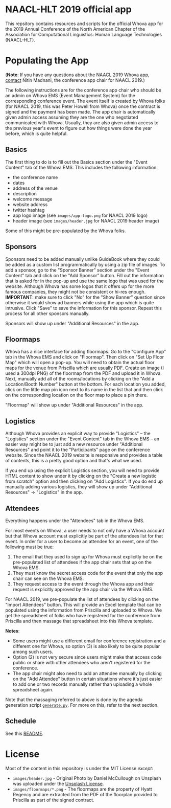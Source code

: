 # NAACL-HLT 2019 official app

This repsitory contains resources and scripts for the official Whova app for the 2019 Annual Conference of the North American Chapter of the Association for Computational Linguistics: Human Language Technologies (NAACL-HLT).

# Populating the App

(**Note**: If you have any questions about the NAACL 2019 Whova app, [contact](mailto:first_initial_then_last_name_at_gmail_dot_com) Nitin Madnani, the conference app chair for NAACL 2019.)

The following instructions are for the conference app chair who should be an admin on Whova EMS (Event Management System) for the corresponding conference event. The event itself is created by Whova folks (for NAACL 2019, this was Peter Howell from Whova) once the contract is signed and the payment has been made. The app chair is automatically given admin access assuming they are the one who negotiated communicated with Whova. Usually, they are also given admin access to the previous year's event to figure out how things were done the year before, which is quite helpful.

## Basics

The first thing to do is to fill out the Basics section under the "Event Content" tab of the Whova EMS. This includes the following information: 
- the conference name
- dates
- address of the venue
- description
- welcome message
- website address
- twitter hashtag
- app logo image (see `images/app-logo.png` for NAACL 2019 logo)
- header image (see `images/header.jpg` for NAACL 2019 header image)  

Some of this might be pre-populated by the Whova folks.

## Sponsors

Sponsors need to be added manually unlike GuideBook where they could be added as a custom list programmatically by using a zip file of images. To add a sponsor, go to the "Sponsor Banner" section under the "Event Content" tab and click on the "Add Sponsor" button. Fill out the information that is asked for in the pop-up and use the same logo that was used for the website. Although Whova has some logos that it offers up for the more famous companies, they might not be consistent or hi-res enough. **IMPORTANT**: make sure to click "No" for the "Show Banner" question since otherwise it would show ad banners while using the app which is quite intrusive. Click "Save" to save the information for this sponsor. Repeat this process for all other sponsors manually.

Sponsors will show up under "Additional Resources" in the app.

## Floormaps

Whova has a nice interface for adding floormaps. Go to the "Configure App" tab in the Whova EMS and click on "Floormap". Then click on "Set Up Floor Map" which will open a pop-up. You will need to obtain the actual floor maps for the venue from Priscilla which are usually PDF. Create an image (I used a 300dpi PNG) of the floormap from the PDF and upload it in Whova. Next, manually add all of the rooms/locations by clicking on the "Add a Location/Booth Number" button at the bottom. For each location you added, click on the little map pin icon next to its name in the list that and then click on the corresponding location on the floor map to place a pin there.

"Floormap" will show up under "Additional Resources" in the app.

## Logistics

Although Whova provides an explicit way to provide "Logistics" – the "Logistics" section under the "Event Content" tab in the Whova EMS – an easier way might be to just add a new resource under "Additional Resources" and point it to the "Participants" page on the conference website. Since the NAACL 2019 website is responsive and provides a table of contents, this is a pretty good option and that's what we used. 

If you end up using the explicit Logistics section, you will need to provide HTML content to show under it by clicking on the "Create a new logistic from scratch" option and then clicking on "Add Logistics". If you do end up manually adding various logistics, they will show up under "Additional Resources" -> "Logistics" in the app.

## Attendees

Everything happens under the "Attendees" tab in the Whova EMS.

For most events on Whova, a user needs to not only have a Whova account but that Whova account must explicitly be part of the attendees list for that event. In order for a user to become an attendee for an event, one of the following must be true:

1. The email that they used to sign up for Whova must explicitly be on the pre-populated list of attendees if the app chair sets that up on the Whova EMS.
2. They must know the secret access code for the event that only the app chair can see on the Whova EMS. 
3. They request access to the event through the Whova app and their request is explicitly approved by the app chair via the Whova EMS.

For NAACL 2019, we pre-populate the list of attendees by clicking on the "Import Attendees" button. This will provide an Excel template that can be populated using the information from Priscilla and uploaded to Whova. We get the spreadsheet of folks who have registered for the conference from Priscilla and then massage that spreadsheet into this Whova template.

**Notes**: 
- Some users might use a different email for conference registration and a different one for Whova, so option (3) is also likely to be quite popular among such users. 
- Option (2) is not very secure since users might make that access code public or share with other attendees who aren't registered for the conference. 
- The app chair might also need to add an attendee manually by clicking on the "Add Attendee" button in certain situations where it's just easier to add one or two records manually rather than uploading a whole spreadsheet again.

Note that the massaging referred to above is done by the agenda generation script [`generate.py`](appagenda/generate.py). For more on this, refer to the next section.

## Schedule

See this [README](appagenda/README.md).

# License

Most of the content in this repository is under the MIT License _except_:

- `images/header.jpg` - Original Photo by Daniel McCullough on Unsplash was uploaded under the [Unsplash License](https://unsplash.com/license).
- `images/floormaps/*.png` - The floormaps are the property of Hyatt Regency and are extracted from the PDF of the floorplan provided to Priscilla as part of the signed contract. 